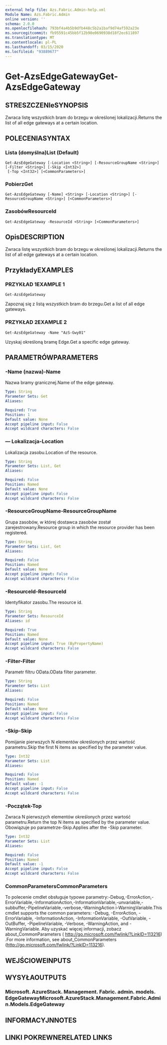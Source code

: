 ```yaml
---
external help file: Azs.Fabric.Admin-help.xml
Module Name: Azs.Fabric.Admin
online version: ''
schema: 2.0.0
ms.openlocfilehash: 793bf4a4b5b9dfb448c5b2a1baf9d74af592a23e
ms.sourcegitcommit: fb95591c45bb5f12b98e0690938d18f2ec611897
ms.translationtype: MT
ms.contentlocale: pl-PL
ms.lasthandoff: 03/15/2020
ms.locfileid: "93889677"
---
```

# <span data-ttu-id="790b9-101">Get-AzsEdgeGateway</span><span class="sxs-lookup"><span data-stu-id="790b9-101">Get-AzsEdgeGateway</span></span>

## <span data-ttu-id="790b9-102">STRESZCZENIe</span><span class="sxs-lookup"><span data-stu-id="790b9-102">SYNOPSIS</span></span>
<span data-ttu-id="790b9-103">Zwraca listę wszystkich bram do brzegu w określonej lokalizacji.</span><span class="sxs-lookup"><span data-stu-id="790b9-103">Returns the list of all edge gateways at a certain location.</span></span>

## <span data-ttu-id="790b9-104">POLECENIA</span><span class="sxs-lookup"><span data-stu-id="790b9-104">SYNTAX</span></span>

### <span data-ttu-id="790b9-105">Lista (domyślna)</span><span class="sxs-lookup"><span data-stu-id="790b9-105">List (Default)</span></span>
```
Get-AzsEdgeGateway [-Location <String>] [-ResourceGroupName <String>] [-Filter <String>] [-Skip <Int32>]
 [-Top <Int32>] [<CommonParameters>]
```

### <span data-ttu-id="790b9-106">Pobierz</span><span class="sxs-lookup"><span data-stu-id="790b9-106">Get</span></span>
```
Get-AzsEdgeGateway [-Name] <String> [-Location <String>] [-ResourceGroupName <String>] [<CommonParameters>]
```

### <span data-ttu-id="790b9-107">Zasobów</span><span class="sxs-lookup"><span data-stu-id="790b9-107">ResourceId</span></span>
```
Get-AzsEdgeGateway -ResourceId <String> [<CommonParameters>]
```

## <span data-ttu-id="790b9-108">Opis</span><span class="sxs-lookup"><span data-stu-id="790b9-108">DESCRIPTION</span></span>
<span data-ttu-id="790b9-109">Zwraca listę wszystkich bram do brzegu w określonej lokalizacji.</span><span class="sxs-lookup"><span data-stu-id="790b9-109">Returns the list of all edge gateways at a certain location.</span></span>

## <span data-ttu-id="790b9-110">Przykłady</span><span class="sxs-lookup"><span data-stu-id="790b9-110">EXAMPLES</span></span>

### <span data-ttu-id="790b9-111">PRZYKŁAD 1</span><span class="sxs-lookup"><span data-stu-id="790b9-111">EXAMPLE 1</span></span>
```
Get-AzsEdgeGateway
```

<span data-ttu-id="790b9-112">Zapoznaj się z listą wszystkich bram do brzegu.</span><span class="sxs-lookup"><span data-stu-id="790b9-112">Get a list of all edge gateways.</span></span>

### <span data-ttu-id="790b9-113">PRZYKŁAD 2</span><span class="sxs-lookup"><span data-stu-id="790b9-113">EXAMPLE 2</span></span>
```
Get-AzsEdgeGateway -Name "AzS-Gwy01"
```

<span data-ttu-id="790b9-114">Uzyskaj określoną bramę Edge.</span><span class="sxs-lookup"><span data-stu-id="790b9-114">Get a specific edge gateway.</span></span>

## <span data-ttu-id="790b9-115">PARAMETRÓW</span><span class="sxs-lookup"><span data-stu-id="790b9-115">PARAMETERS</span></span>

### <span data-ttu-id="790b9-116">-Name (nazwa)</span><span class="sxs-lookup"><span data-stu-id="790b9-116">-Name</span></span>
<span data-ttu-id="790b9-117">Nazwa bramy granicznej.</span><span class="sxs-lookup"><span data-stu-id="790b9-117">Name of the edge gateway.</span></span>

```yaml
Type: String
Parameter Sets: Get
Aliases:

Required: True
Position: 1
Default value: None
Accept pipeline input: False
Accept wildcard characters: False
```

### <span data-ttu-id="790b9-118">— Lokalizacja</span><span class="sxs-lookup"><span data-stu-id="790b9-118">-Location</span></span>
<span data-ttu-id="790b9-119">Lokalizacja zasobu.</span><span class="sxs-lookup"><span data-stu-id="790b9-119">Location of the resource.</span></span>

```yaml
Type: String
Parameter Sets: List, Get
Aliases:

Required: False
Position: Named
Default value: None
Accept pipeline input: False
Accept wildcard characters: False
```

### <span data-ttu-id="790b9-120">-ResourceGroupName</span><span class="sxs-lookup"><span data-stu-id="790b9-120">-ResourceGroupName</span></span>
<span data-ttu-id="790b9-121">Grupa zasobów, w której dostawca zasobów został zarejestrowany.</span><span class="sxs-lookup"><span data-stu-id="790b9-121">Resource group in which the resource provider has been registered.</span></span>

```yaml
Type: String
Parameter Sets: List, Get
Aliases:

Required: False
Position: Named
Default value: None
Accept pipeline input: False
Accept wildcard characters: False
```

### <span data-ttu-id="790b9-122">-ResourceId</span><span class="sxs-lookup"><span data-stu-id="790b9-122">-ResourceId</span></span>
<span data-ttu-id="790b9-123">Identyfikator zasobu.</span><span class="sxs-lookup"><span data-stu-id="790b9-123">The resource id.</span></span>

```yaml
Type: String
Parameter Sets: ResourceId
Aliases: id

Required: True
Position: Named
Default value: None
Accept pipeline input: True (ByPropertyName)
Accept wildcard characters: False
```

### <span data-ttu-id="790b9-124">-Filter</span><span class="sxs-lookup"><span data-stu-id="790b9-124">-Filter</span></span>
<span data-ttu-id="790b9-125">Parametr filtru OData.</span><span class="sxs-lookup"><span data-stu-id="790b9-125">OData filter parameter.</span></span>

```yaml
Type: String
Parameter Sets: List
Aliases:

Required: False
Position: Named
Default value: None
Accept pipeline input: False
Accept wildcard characters: False
```

### <span data-ttu-id="790b9-126">-Skip</span><span class="sxs-lookup"><span data-stu-id="790b9-126">-Skip</span></span>
<span data-ttu-id="790b9-127">Pomijanie pierwszych N elementów określonych przez wartość parametru.</span><span class="sxs-lookup"><span data-stu-id="790b9-127">Skip the first N items as specified by the parameter value.</span></span>

```yaml
Type: Int32
Parameter Sets: List
Aliases:

Required: False
Position: Named
Default value: -1
Accept pipeline input: False
Accept wildcard characters: False
```

### <span data-ttu-id="790b9-128">-Początek</span><span class="sxs-lookup"><span data-stu-id="790b9-128">-Top</span></span>
<span data-ttu-id="790b9-129">Zwraca N pierwszych elementów określonych przez wartość parametru.</span><span class="sxs-lookup"><span data-stu-id="790b9-129">Return the top N items as specified by the parameter value.</span></span>
<span data-ttu-id="790b9-130">Obowiązuje po parametrze-Skip.</span><span class="sxs-lookup"><span data-stu-id="790b9-130">Applies after the -Skip parameter.</span></span>

```yaml
Type: Int32
Parameter Sets: List
Aliases:

Required: False
Position: Named
Default value: -1
Accept pipeline input: False
Accept wildcard characters: False
```

### <span data-ttu-id="790b9-131">CommonParameters</span><span class="sxs-lookup"><span data-stu-id="790b9-131">CommonParameters</span></span>
<span data-ttu-id="790b9-132">To polecenie cmdlet obsługuje typowe parametry:-Debug,-ErrorAction,-ErrorVariable,-InformationAction,-InformationVariable,-unvariable,-subbuffer,-PipelineVariable,-verbose,-WarningAction i-WarningVariable.</span><span class="sxs-lookup"><span data-stu-id="790b9-132">This cmdlet supports the common parameters: -Debug, -ErrorAction, -ErrorVariable, -InformationAction, -InformationVariable, -OutVariable, -OutBuffer, -PipelineVariable, -Verbose, -WarningAction, and -WarningVariable.</span></span> <span data-ttu-id="790b9-133">Aby uzyskać więcej informacji, zobacz about_CommonParameters ( http://go.microsoft.com/fwlink/?LinkID=113216) .</span><span class="sxs-lookup"><span data-stu-id="790b9-133">For more information, see about_CommonParameters (http://go.microsoft.com/fwlink/?LinkID=113216).</span></span>

## <span data-ttu-id="790b9-134">WEJŚCIOWE</span><span class="sxs-lookup"><span data-stu-id="790b9-134">INPUTS</span></span>

## <span data-ttu-id="790b9-135">WYSYŁA</span><span class="sxs-lookup"><span data-stu-id="790b9-135">OUTPUTS</span></span>

### <span data-ttu-id="790b9-136">Microsoft. AzureStack. Management. Fabric. admin. models. EdgeGateway</span><span class="sxs-lookup"><span data-stu-id="790b9-136">Microsoft.AzureStack.Management.Fabric.Admin.Models.EdgeGateway</span></span>

## <span data-ttu-id="790b9-137">INFORMACYJN</span><span class="sxs-lookup"><span data-stu-id="790b9-137">NOTES</span></span>

## <span data-ttu-id="790b9-138">LINKI POKREWNE</span><span class="sxs-lookup"><span data-stu-id="790b9-138">RELATED LINKS</span></span>
